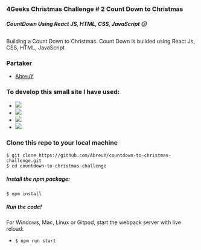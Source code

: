 ### 4Geeks Christmas Challenge # 2 Count Down to Christmas
##### CountDown Using React JS, HTML, CSS, JavaScript 🕞 

Building a Count Down to Christmas. Count Down is builded using React Js, CSS, HTML, JavaScript
### Partaker
 * [AbreuY](https://github.com/AbreuY)

### To develop this small site I have used:
* ![](https://img.shields.io/badge/HTML5-informational?style=flat&logo=html5&logoColor=white&color=F66415&labelColor=F66415)
* ![](https://img.shields.io/badge/CSS3-informational?style=flat&logo=css3&logoColor=white&color=2299F8&labelColor=2299F8)
* ![](https://img.shields.io/badge/JavaScript-informational?style=flat&logo=javascript&logoColor=000000&color=F7E018&labelColor=F7E018)
* ![](https://img.shields.io/badge/React.js-informational?style=flat&logo=react&logoColor=61dbfb&color=20232a&labelColor=20232a)

### Clone this repo to your local machine
```
$ git clone https://github.com/AbreuY/countdown-to-christmas-challenge.git
$ cd countdown-to-christmas-challenge
```
##### Install the npm package:
```
$ npm install
```
##### Run the code!

For Windows, Mac, Linux or Gitpod, start the webpack server with live reload:
- `$ npm run start`
